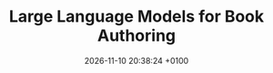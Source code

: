 ---
layout: post
mathjax: true
title:  "Large Language Models for Book Authoring"
description: "It is fairly easy to create entire books with GPT3 and make 100x the amount of money it cost to produce the book in return ignoring the human time needed to design a cover and publish it online. Yes, I did that. And others are indeed making a living out of this. This post discusses how it's done and why that's a problem."
date:   2026-11-10 20:38:24 +0100
authors: ["Quentin Wach"]
tags: ["machine learning", "aritificial intelligence", "uthor", "writing", "fiction"]
tag_search: true
image:          "/images/LLM_author/header_image.png"
weight: 80
note: "I spent $0.30 on GPT3 and made over $20 on Amazon."
categories: "science-engineering"
---
